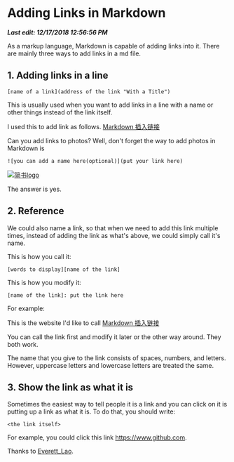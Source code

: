 # Adding Links in Markdown

***Last edit: 12/17/2018 12:56:56 PM***

As a markup language, Markdown is capable of adding links into it. There are mainly three ways to add links in a md file.

## 1. Adding links in a line

    [name of a link](address of the link "With a Title")

This is usually used when you want to add links in a line with a name or other things instead of the link itself.

I used this to add link as follows. [Markdown 插入链接](https://www.jianshu.com/p/ab539e9a7955 "Markdown 插入链接 - 来自简书")

Can you add links to photos? Well, don't forget the way to add photos in Markdown is

    ![you can add a name here(optional)](put your link here)

[![简书logo](https://cdn2.jianshu.io/assets/web/nav-logo-4c7bbafe27adc892f3046e6978459bac.png)](https://www.jianshu.com/p/ab539e9a7955 "Markdown 插入链接 - 来自简书")

The answer is yes.

## 2. Reference

We could also name a link, so that when we need to add this link multiple times, instead of adding the link as what's above, we could simply call it's name.

This is how you call it:

    [words to display][name of the link]

This is how you modify it:

    [name of the link]: put the link here

For example:

[what ever]: https://www.jianshu.com/p/ab539e9a7955

This is the website I'd like to call [Markdown 插入链接][what ever]

You can call the link first and modify it later or the other way around. They both work.

The name that you give to the link consists of spaces, numbers, and letters. However, uppercase letters and lowercase letters are treated the same.

## 3. Show the link as what it is

Sometimes the easiest way to tell people it is a link and you can click on it is putting up a link as what it is. To do that, you should write:

    <the link itself>

For example, you could click this link <https://www.github.com>.

Thanks to [Everett_Lao](https://www.jianshu.com/u/5f550fe15c01).